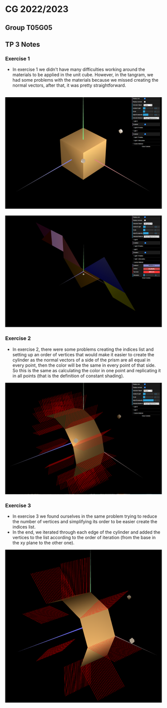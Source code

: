 # CG 2022/2023

## Group T05G05

## TP 3 Notes

### **Exercise 1**

- In exercise 1 we didn't have many difficulties working around the materials to be applied in the unit cube. However, in the tangram, we had some problems with the materials because we missed creating the normal vectors, after that, it was pretty straightforward.  

![Screenshot 1 - MyUnitCube](./screenshots/cg-t05g05-tp3-1.png)
---
![Screenshot 2 - MyTangram](./screenshots/cg-t05g05-tp3-2.png)

### **Exercise 2**

- In exercise 2, there were some problems creating the indices list and setting up an order of vertices that would make it easier to create the cylinder as the normal vectors of a side of the prism are all equal in every point, then the color will be the same in every point of that side. So this is the same as calculating the color in one point and replicating it in all points (that is the definition of constant shading).

![Screenshot 3 - MyPrism](./screenshots/cg-t05g05-tp3-3.png)

### **Exercise 3**

- In exercise 3 we found ourselves in the same problem trying to reduce the number of vertices and simplifying its order to be easier create the indices list. 
- In the end, we iterated through each edge of the cylinder and added the vertices to the list according to the order of iteration (from the base in the xy plane to the other one).

![Screenshot 4 - MyCylinder](./screenshots/cg-t05g05-tp3-4.png)

